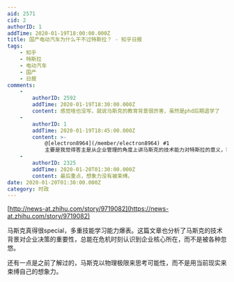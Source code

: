 ```yaml
---
aid: 2571
cid: 2
authorID: 1
addTime: 2020-01-19T18:00:00.000Z
title: 国产电动汽车为什么干不过特斯拉？ - 知乎日报
tags:
    - 知乎
    - 特斯拉
    - 电动汽车
    - 国产
    - 日报
comments:
    -
        authorID: 2592
        addTime: 2020-01-19T18:30:00.000Z
        content: 感觉啥也没写，就说马斯克的教育背景很厉害，虽然是phd后期退学了
    -
        authorID: 1
        addTime: 2020-01-19T18:45:00.000Z
        content: >-
            @[electron8964](/member/electron8964) #1
            主要是我觉得答主是从企业管理的角度上讲马斯克的技术能力对特斯拉的意义，我比较感兴趣这一点。
    -
        authorID: 2325
        addTime: 2020-01-20T01:30:00.000Z
        content: 最后重点，想象力没有被束缚。
date: 2020-01-20T01:30:00.000Z
category: 时政
---
```


[http://news-at.zhihu.com/story/9719082](https://news-at.zhihu.com/story/9719082)

马斯克真得很special，多重技能学习能力爆表。这篇文章也分析了马斯克的技术背景对企业决策的重要性，总能在危机时刻认识到企业核心所在，而不是被各种忽悠。

还有一点是之前了解过的，马斯克以物理极限来思考可能性，而不是用当前现实来束缚自己的想象力。

